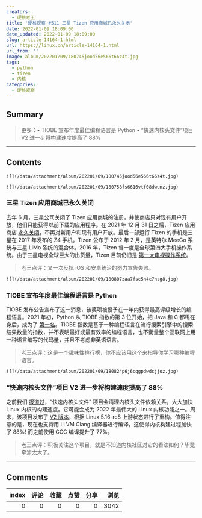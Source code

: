 ```yaml
---
creators:
  - 硬核老王
title: '硬核观察 #511 三星 Tizen 应用商城已永久关闭'
date: 2022-01-09 18:09:00
date_updated: 2022-01-09 18:09:00
slug: article-14164-1.html
url: https://linux.cn/article-14164-1.html
url_from: ''
image: album/202201/09/180745jood56e566t66z4t.jpg
tags:
  - python
  - tizen
  - 内核
categories:
  - 硬核观察
---
```


## Summary

> 更多：• TIOBE 宣布年度最佳编程语言是 Python • “快速内核头文件”项目 V2 进一步将构建速度提高了 88%

***

<!-- more -->

## Contents

`![](/data/attachment/album/202201/09/180745jood56e566t66z4t.jpg)`

`![](/data/attachment/album/202201/09/180758fs6616vtf08dwunz.jpg)`

### 三星 Tizen 应用商城已永久关闭

去年 6 月，三星公司关闭了 Tizen 应用商城的注册，并使商店只对现有用户开放，他们只能获得以前下载的应用程序。在 2021 年 12 月 31 日之后，Tizen 应用商店 [永久关闭](https://www.gsmarena.com/samsung_shuts_down_the_tizen_app_store-news-52598.php)，不再对新用户和现有用户开放。最后一部运行 Tizen 的手机是三星在 2017 年发布的 Z4 手机。Tizen 公布于 2012 年 2 月，是英特尔 MeeGo 系统与三星 LiMo 系统的混合体。2016 年，Tizen 曾一度是全球第四大手机操作系统。由于三星电视全球巨大的出货量，Tizen 目前仍旧是 [第一大电视操作系统](https://www.businesswire.com/news/home/20210316005396/en/Strategy-Analytics-Samsungs-Tizen-Smart-TV-Streaming-Platform-Scaled-New-Heights-in-2020)。

> 
> 老王点评：又一次反抗 iOS 和安卓统治的努力宣告失败。
> 
> 
> 

`![](/data/attachment/album/202201/09/180807zaa7fsc5n4c7nsg8.jpg)`

### TIOBE 宣布年度最佳编程语言是 Python

TIOBE 发布公告宣布了这一消息，该奖项被授予在一年内获得最高评级增长的编程语言。2021 年初，Python 从 TIOBE 指数的第 3 位开始，把 Java 和 C 都甩在身后，成为了 [第一名](https://www.tiobe.com/tiobe-index/)。TIOBE 指数是基于一种编程语言在流行搜索引擎中的搜索结果数量的指数，并不表明最好或最有效率的编程语言，也不衡量整个互联网上用一种语言编写的代码量，并且不考虑非英语语言。

> 
> 老王点评：这是一个趣味性排行榜，你不应该用这个来指导你学习哪种编程语言。
> 
> 
> 

`![](/data/attachment/album/202201/09/180824p6j6cqgpdwdcjjoz.jpg)`

### “快速内核头文件”项目 V2 进一步将构建速度提高了 88%

之前我们 [报道过](https://linux.cn/article-14144-1.html)，“快速内核头文件” 项目会清理内核头文件依赖关系，大大加快 Linux 内核的构建速度。它可能会成为 2022 年最伟大的 Linux 内核功能之一。周末，该项目发布了 [V2 版本](https://lore.kernel.org/lkml/Ydm7ReZWQPrbIugn@gmail.com/)，根据 Linux 5.16-rc8 上游状态进行了重构。值得注意的是，现在也支持用 LLVM Clang 编译器进行编译，这使得内核构建过程加快了 88%! 而之前使用 GCC 编译提升了 77%。

> 
> 老王点评：积极关注这个项目，就是不知道内核社区对它的看法如何？毕竟牵涉太大了。
> 
> 
>

***

## Comments


|   index |   评论 |   收藏 |   点赞 |   分享 |   浏览 |
|--------:|-------:|-------:|-------:|-------:|-------:|
|       0 |      0 |      0 |      0 |      0 |   3042 |
